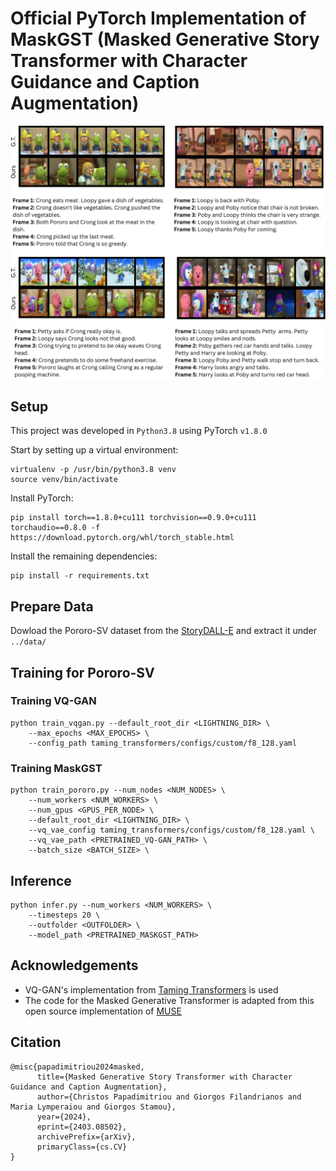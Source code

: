 # Official PyTorch Implementation of MaskGST (Masked Generative Story Transformer with Character Guidance and Caption Augmentation)

![example generations for our model](/assets/example.png "example generations for our model")

## Setup
This project was developed in `Python3.8` using PyTorch `v1.8.0`

Start by setting up a virtual environment:
```
virtualenv -p /usr/bin/python3.8 venv
source venv/bin/activate
```

Install PyTorch:
```
pip install torch==1.8.0+cu111 torchvision==0.9.0+cu111 torchaudio==0.8.0 -f https://download.pytorch.org/whl/torch_stable.html
```

Install the remaining dependencies:
```
pip install -r requirements.txt
```

## Prepare Data
Dowload the Pororo-SV dataset from the [StoryDALL-E](https://github.com/adymaharana/storydalle/tree/main?tab=readme-ov-file) and extract it under ```../data/```

## Training for Pororo-SV 
### Training VQ-GAN 
```
python train_vqgan.py --default_root_dir <LIGHTNING_DIR> \
    --max_epochs <MAX_EPOCHS> \
    --config_path taming_transformers/configs/custom/f8_128.yaml
```

### Training MaskGST
```
python train_pororo.py --num_nodes <NUM_NODES> \ 
    --num_workers <NUM_WORKERS> \
    --num_gpus <GPUS_PER_NODE> \
    --default_root_dir <LIGHTNING_DIR> \ 
    --vq_vae_config taming_transformers/configs/custom/f8_128.yaml \ 
    --vq_vae_path <PRETRAINED_VQ-GAN_PATH> \
    --batch_size <BATCH_SIZE> \
```


## Inference
```
python infer.py --num_workers <NUM_WORKERS> \
    --timesteps 20 \
    --outfolder <OUTFOLDER> \
    --model_path <PRETRAINED_MASKGST_PATH>
```

## Acknowledgements
- VQ-GAN's implementation from [Taming Transformers](https://github.com/CompVis/taming-transformers) is used
- The code for the Masked Generative Transformer is adapted from this open source implementation of [MUSE](https://github.com/lucidrains/muse-maskgit-pytorch)

## Citation
```
@misc{papadimitriou2024masked,
      title={Masked Generative Story Transformer with Character Guidance and Caption Augmentation}, 
      author={Christos Papadimitriou and Giorgos Filandrianos and Maria Lymperaiou and Giorgos Stamou},
      year={2024},
      eprint={2403.08502},
      archivePrefix={arXiv},
      primaryClass={cs.CV}
}
```
